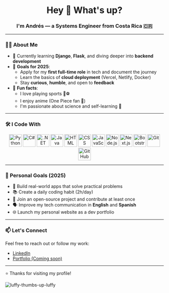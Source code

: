 <h1 align="center">Hey 👋 What's up?</h1>
<h3 align="center">I'm Andrés — a Systems Engineer from Costa Rica 🇨🇷</h3>

---

### 👨‍💻 About Me

- 🌱 Currently learning **Django**, **Flask**, and diving deeper into **backend development**
- 🎯 **Goals for 2025**:
  - Apply for my **first full-time role** in tech and document the journey
  - Learn the basics of **cloud deployment** (Vercel, Netlify, Docker)
  - Stay **curious**, **humble**, and open to **feedback**
- 🎲 **Fun facts**:
  - I love playing sports 🏀⚽
  - I enjoy anime (One Piece fan 🍖)
  - I'm passionate about science and self-learning 🧠

---

### 🛠️ I Code With

<div align="center">
  <img src="https://cdn.jsdelivr.net/gh/devicons/devicon/icons/python/python-original.svg" height="40" alt="Python" />
  <img src="https://cdn.jsdelivr.net/gh/devicons/devicon/icons/csharp/csharp-original.svg" height="40" alt="C#" />
  <img src="https://cdn.jsdelivr.net/gh/devicons/devicon/icons/dot-net/dot-net-original.svg" height="40" alt=".NET" />
  <img src="https://cdn.jsdelivr.net/gh/devicons/devicon/icons/java/java-original.svg" height="40" alt="Java" />
  <img src="https://cdn.jsdelivr.net/gh/devicons/devicon/icons/html5/html5-original.svg" height="40" alt="HTML" />
  <img src="https://cdn.jsdelivr.net/gh/devicons/devicon/icons/css3/css3-original.svg" height="40" alt="CSS" />
  <img src="https://cdn.jsdelivr.net/gh/devicons/devicon/icons/javascript/javascript-original.svg" height="40" alt="JavaScript" />
  <img src="https://cdn.jsdelivr.net/gh/devicons/devicon/icons/nodejs/nodejs-original.svg" height="40" alt="Node.js" />
  <img src="https://cdn.jsdelivr.net/gh/devicons/devicon/icons/nextjs/nextjs-original.svg" height="40" alt="Next.js" />
  <img src="https://cdn.jsdelivr.net/gh/devicons/devicon/icons/bootstrap/bootstrap-original.svg" height="40" alt="Bootstrap" />
  <img src="https://cdn.jsdelivr.net/gh/devicons/devicon/icons/git/git-original.svg" height="40" alt="Git" />
  <img src="https://cdn.jsdelivr.net/gh/devicons/devicon/icons/github/github-original.svg" height="40" alt="GitHub" />
</div>

---

### 🧭 Personal Goals (2025)

- 🔄 Build real-world apps that solve practical problems
- 📚 Create a daily coding habit (2h/day)
- 🤝 Join an open-source project and contribute at least once
- 🗣️ Improve my tech communication in **English** and **Spanish**
- 🌐 Launch my personal website as a dev portfolio

---

### 📫 Let's Connect

Feel free to reach out or follow my work:

- [LinkedIn](https://www.linkedin.com/in/andrés-rivera-espinoza-b7152a20a)  
- [Portfolio (Coming soon)](https://your-portfolio.com)  

---

⭐ Thanks for visiting my profile!

![luffy-thumbs-up-luffy](https://github.com/user-attachments/assets/8d5c7c68-01ea-4c02-a1aa-b4881218c365)



